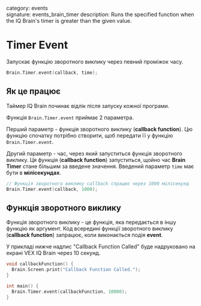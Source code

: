 category: events  
signature: events_brain_timer
description: Runs the specified function when the IQ Brain's timer is greater than the given value.

# Timer Event

Запускає функцію зворотного виклику через певний проміжок часу.

```cpp
Brain.Timer.event(callback, time);
```

## Як це працює

Таймер IQ Brain починає відлік після запуску кожної програми.

Функція `Brain.Timer.event` приймає 2 параметра.

Перший параметр - функція зворотного виклику (**callback function**). Цю функцію спочатку потрібно створити, щоб передати її у функцію `Brain.Timer.event`.

Другий параметр - час, через який запуститься функція зворотного виклику. Ця функція (**callback function**) запуститься, щойно час **Brain Timer** стане більшим за введене значення. Введений параметр `time` має бути в **мілісекундах**.

```cpp
// Функція зворотного виклику callback спрацює через 1000 мілісекунд
Brain.Timer.event(callback, 1000);
```

## Функція зворотного виклику

Функція зворотного виклику - це функція, яка передається в іншу функцію як аргумент. Код всередині функції зворотного виклику (**callback function**) запрацює, коли виконається подія **event**. 

У прикладі нижче надпис "Callback Function Called" буде надруковано на екрані VEX IQ Brain через 10 секунд.

```cpp
void callbackFunction() {
  Brain.Screen.print("Callback Function Called.");
}

int main() {
  Brain.Timer.event(callbackFunction, 10000);
}
```

<advanced>
</advanced>